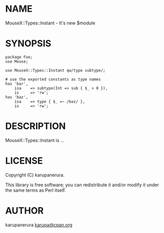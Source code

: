 # NAME

MouseX::Types::Instant - It's new $module

# SYNOPSIS

    package Foo;
    use Mouse;

    use MouseX::Types::Instant qw/type subtype/;

    # use the exported constants as type names
    has 'bar',
        isa    => subtype(Int => sub { $_ > 0 }),
        is     => 'rw';
    has 'baz',
        isa    => type { $_ =~ /baz/ },
        is     => 'rw';

# DESCRIPTION

MouseX::Types::Instant is ...

# LICENSE

Copyright (C) karupanerura.

This library is free software; you can redistribute it and/or modify
it under the same terms as Perl itself.

# AUTHOR

karupanerura <karupa@cpan.org>
